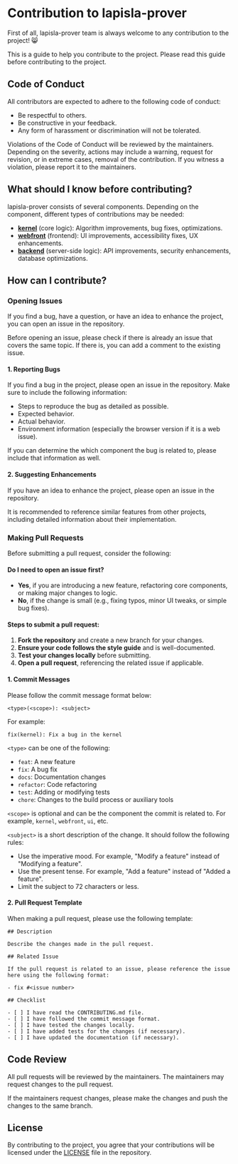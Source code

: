 # Contribution to lapisla-prover 

First of all, lapisla-prover team is always welcome to any contribution to the project! 😸

This is a guide to help you contribute to the project. 
Please read this guide before contributing to the project.

## Code of Conduct

All contributors are expected to adhere to the following code of conduct:

- Be respectful to others.
- Be constructive in your feedback.
- Any form of harassment or discrimination will not be tolerated.


Violations of the Code of Conduct will be reviewed by the maintainers. Depending on the severity, actions may include a warning, request for revision, or in extreme cases, removal of the contribution. If you witness a violation, please report it to the maintainers.


## What should I know before contributing?

lapisla-prover consists of several components. Depending on the component, different types of contributions may be needed:

- **[kernel](packages/kernel)** (core logic): Algorithm improvements, bug fixes, optimizations.
- **[webfront](apps/web)** (frontend): UI improvements, accessibility fixes, UX enhancements.
- **[backend](apps/backend)** (server-side logic): API improvements, security enhancements, database optimizations.


## How can I contribute?

### Opening Issues

If you find a bug, have a question, or have an idea to enhance the project, you can open an issue in the repository.

Before opening an issue, please check if there is already an issue that covers the same topic. If there is, you can add a comment to the existing issue.

#### 1. Reporting Bugs

If you find a bug in the project, please open an issue in the repository. Make sure to include the following information:

- Steps to reproduce the bug as detailed as possible.
- Expected behavior.
- Actual behavior.
- Environment information (especially the browser version if it is a web issue).

If you can determine the which component the bug is related to, please include that information as well.


#### 2. Suggesting Enhancements

If you have an idea to enhance the project, please open an issue in the repository. 

It is recommended to reference similar features from other projects, including detailed information about their implementation.

### Making Pull Requests

Before submitting a pull request, consider the following:

#### Do I need to open an issue first?
- **Yes**, if you are introducing a new feature, refactoring core components, or making major changes to logic.
- **No**, if the change is small (e.g., fixing typos, minor UI tweaks, or simple bug fixes).

#### Steps to submit a pull request:
1. **Fork the repository** and create a new branch for your changes.
2. **Ensure your code follows the style guide** and is well-documented.
3. **Test your changes locally** before submitting.
4. **Open a pull request**, referencing the related issue if applicable.



#### 1. Commit Messages

Please follow the commit message format below:

```
<type>(<scope>): <subject>
```

For example:

```
fix(kernel): Fix a bug in the kernel
```

`<type>` can be one of the following:
- `feat`: A new feature
- `fix`: A bug fix
- `docs`: Documentation changes
- `refactor`: Code refactoring
- `test`: Adding or modifying tests
- `chore`: Changes to the build process or auxiliary tools

`<scope>` is optional and can be the component the commit is related to. 
For example, `kernel`, `webfront`, `ui`, etc.

`<subject>` is a short description of the change.
It should follow the following rules:
- Use the imperative mood. For example, "Modify a feature" instead of "Modifying a feature".
- Use the present tense. For example, "Add a feature" instead of "Added a feature".
- Limit the subject to 72 characters or less.


#### 2. Pull Request Template

When making a pull request, please use the following template:

```
## Description

Describe the changes made in the pull request.

## Related Issue

If the pull request is related to an issue, please reference the issue here using the following format:

- fix #<issue number>

## Checklist

- [ ] I have read the CONTRIBUTING.md file.
- [ ] I have followed the commit message format.
- [ ] I have tested the changes locally.
- [ ] I have added tests for the changes (if necessary).
- [ ] I have updated the documentation (if necessary).
```

## Code Review

All pull requests will be reviewed by the maintainers. The maintainers may request changes to the pull request.

If the maintainers request changes, please make the changes and push the changes to the same branch. 


## License

By contributing to the project, you agree that your contributions will be licensed under the [LICENSE](LICENSE) file in the repository.


